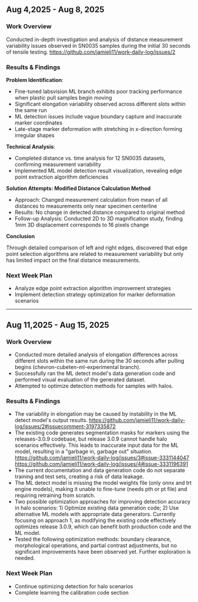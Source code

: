 ## Aug 4,2025 - Aug 8, 2025
### Work Overview
Conducted in-depth investigation and analysis of distance measurement variability issues observed in SN0035 samples during the initial 30 seconds of tensile testing.
https://github.com/jamieli11/work-daily-log/issues/2

### Results & Findings
**Problem Identification**:
- Fine-tuned labsvision ML branch exhibits poor tracking performance when plastic pull samples begin moving
- Significant elongation variability observed across different slots within the same run
- ML detection issues include vague boundary capture and inaccurate marker coordinates
- Late-stage marker deformation with stretching in x-direction forming irregular shapes

**Technical Analysis**:
- Completed distance vs. time analysis for 12 SN0035 datasets, confirming measurement variability
- Implemented ML model detection result visualization, revealing edge point extraction algorithm deficiencies

**Solution Attempts: Modified Distance Calculation Method**
- Approach: Changed measurement calculation from mean of all distances to measurements only near specimen centerline
- Results: No change in detected distance compared to original method
- Follow-up Analysis: Conducted 2D to 3D magnification study, finding 1mm 3D displacement corresponds to 16 pixels change

**Conclusion**

Through detailed comparison of left and right edges, discovered that edge point selection algorithms are related to measurement variability but only has limited impact on the final distance measurements.

### Next Week Plan ###
- Analyze edge point extraction algorithm improvement strategies
- Implement detection strategy optimization for marker deformation scenarios
-------------------------
## Aug 11,2025 - Aug 15, 2025
### Work Overview
- Conducted more detailed analysis of elongation differences across different slots within the same run during the 30 seconds after pulling begins (chevron-cubeten-ml-experimental branch).
- Successfully ran the ML detect model's data generation code and performed visual evaluation of the generated dataset.
- Attempted to optimize detection methods for samples with halos.

### Results & Findings
- The variability in elongation may be caused by instability in the ML detect model's output results. https://github.com/jamieli11/work-daily-log/issues/2#issuecomment-3197335872
- The existing code generates segmentation masks for markers using the releases-3.0.9 codebase, but release 3.0.9 cannot handle halo scenarios effectively. This leads to inaccurate input data for the ML model, resulting in a "garbage in, garbage out" situation. https://github.com/jamieli11/work-daily-log/issues/3#issue-3331144047
https://github.com/jamieli11/work-daily-log/issues/4#issue-3331196391
- The current documentation and data generation code do not separate training and test sets, creating a risk of data leakage. 
- The ML detect model is missing the model weights file (only onnx and trt engine models), making it unable to fine-tune (needs pth or pt file) and requiring retraining from scratch.
- Two possible optimization approaches for improving detection accuracy in halo scenarios: 1) Optimize existing data generation code; 2) Use alternative ML models with appropriate data generators. Currently focusing on approach 1, as modifying the existing code effectively optimizes release 3.0.9, which can benefit both production code and the ML model. 
- Tested the following optimization methods: boundary clearance, morphological operations, and partial contrast adjustments, but no significant improvements have been observed yet. Further exploration is needed.

### Next Week Plan
- Continue optimizing detection for halo scenarios
- Complete learning the calibration code section
